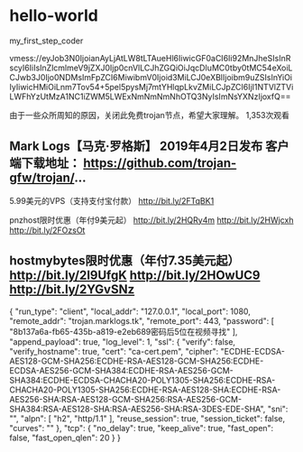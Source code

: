 # hello-world
my_first_step_coder

vmess://eyJob3N0IjoianAyLjAtLW8tLTAueHl6IiwicGF0aCI6Ii92MnJheSIsInRscyI6IiIsInZlcmlmeV9jZXJ0Ijp0cnVlLCJhZGQiOiJqcDIuMC0tby0tMC54eXoiLCJwb3J0Ijo0NDMsImFpZCI6MiwibmV0Ijoid3MiLCJ0eXBlIjoibm9uZSIsInYiOiIyIiwicHMiOiLnm7Tov54+5pel5pysMj7mtYHlqpLkvZMiLCJpZCI6IjI1NTVlZTViLWFhYzUtMzA1NC1iZWM5LWExNmNmNmNhOTQ3NyIsImNsYXNzIjoxfQ==


由于一些众所周知的原因，关闭此免费trojan节点，希望大家理解。
1,353次观看

Mark Logs【马克·罗格斯】
2019年4月2日发布
客户端下载地址：
https://github.com/trojan-gfw/trojan/...
--------------------------------------------------------------------
5.99美元的VPS（支持支付宝付款）
http://bit.ly/2FTqBK1

pnzhost限时优惠（年付9美元起）
 http://bit.ly/2HQRy4m
http://bit.ly/2HWjcxh
http://bit.ly/2FOzsOt

hostmybytes限时优惠（年付7.35美元起）
http://bit.ly/2I9UfgK
http://bit.ly/2HOwUC9
http://bit.ly/2YGvSNz
--------------------------
{
    "run_type": "client",
    "local_addr": "127.0.0.1",
    "local_port": 1080,
    "remote_addr": "trojan.marklogs.tk",
    "remote_port": 443,
    "password": [
        "8b137a6a-fb65-435b-a819-e2eb689密码后5位在视频寻找"
    ],
    "append_payload": true,
    "log_level": 1,
    "ssl": {
        "verify": false,
        "verify_hostname": true,
        "cert": "ca-cert.pem",
        "cipher": "ECDHE-ECDSA-AES128-GCM-SHA256:ECDHE-RSA-AES128-GCM-SHA256:ECDHE-ECDSA-AES256-GCM-SHA384:ECDHE-RSA-AES256-GCM-SHA384:ECDHE-ECDSA-CHACHA20-POLY1305-SHA256:ECDHE-RSA-CHACHA20-POLY1305-SHA256:ECDHE-RSA-AES128-SHA:ECDHE-RSA-AES256-SHA:RSA-AES128-GCM-SHA256:RSA-AES256-GCM-SHA384:RSA-AES128-SHA:RSA-AES256-SHA:RSA-3DES-EDE-SHA",
        "sni": "",
        "alpn": [
            "h2",
            "http/1.1"
        ],
        "reuse_session": true,
        "session_ticket": false,
        "curves": ""
    },
    "tcp": {
        "no_delay": true,
        "keep_alive": true,
        "fast_open": false,
        "fast_open_qlen": 20
    }
}

